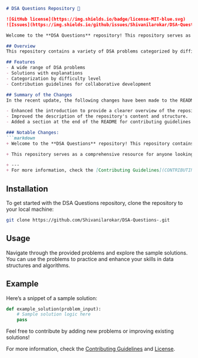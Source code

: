```markdown
# DSA Questions Repository 🚀

![GitHub license](https://img.shields.io/badge/license-MIT-blue.svg) 
![Issues](https://img.shields.io/github/issues/Shivanilarokar/DSA-Questions-.svg)

Welcome to the **DSA Questions** repository! This repository serves as a comprehensive resource for anyone looking to improve their understanding of data structures and algorithms. It includes a variety of DSA problems, complete with explanations and sample solutions.

## Overview
This repository contains a variety of DSA problems categorized by difficulty level, aimed at helping developers enhance their data structures and algorithms skills.

## Features
- A wide range of DSA problems
- Solutions with explanations
- Categorization by difficulty level
- Contribution guidelines for collaborative development

## Summary of the Changes
In the recent update, the following changes have been made to the README.md file:

- Enhanced the introduction to provide a clearer overview of the repository's purpose.
- Improved the description of the repository's content and structure.
- Added a section at the end of the README for contributing guidelines and license information.

### Notable Changes:
```markdown
+ Welcome to the **DSA Questions** repository! This repository contains a variety of DSA problems categorized by difficulty level, aimed at helping developers enhance their data structures and algorithms skills.

+ This repository serves as a comprehensive resource for anyone looking to improve their understanding of data structures and algorithms. It includes a variety of DSA problems, complete with explanations and sample solutions.
```

```markdown
+ --- 
+ For more information, check the [Contributing Guidelines](CONTRIBUTING.md) and [License](LICENSE).
```

## Installation
To get started with the DSA Questions repository, clone the repository to your local machine:

```bash
git clone https://github.com/Shivanilarokar/DSA-Questions-.git
```

## Usage
Navigate through the provided problems and explore the sample solutions. You can use the problems to practice and enhance your skills in data structures and algorithms.

## Example
Here’s a snippet of a sample solution:

```python
def example_solution(problem_input):
    # Sample solution logic here
    pass
```

Feel free to contribute by adding new problems or improving existing solutions!

For more information, check the [Contributing Guidelines](CONTRIBUTING.md) and [License](LICENSE).
```